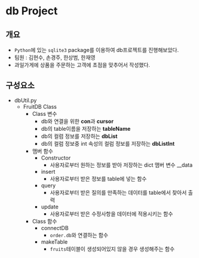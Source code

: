 # db Project



## 개요

* `Python`에 있는 `sqlite3` package를 이용하여 db프로젝트를 진행해보았다.
* 팀원 : 김현수, 손경주, 한상범, 한재영
* 과일가게에 상품을 주문하는 고객에 초점을 맞추어서 작성했다.



## 구성요소

* dbUtil.py
  * FruitDB Class
    * Class 변수
      * db와 연결을 위한 **con**과 **cursor**
      * db의 table이름을 저장하는 **tableName**
      * db의 컬럼 정보를 저장하는 **dbList**
      * db의 컬럼 정보중 int 속성의 컬럼 정보를 저장하는 **dbListInt**
    * 맴버 함수
      * Constructor
        * 사용자로부터 원하는 정보를 받아 저장하는 dict 맴버 변수 __data
      * insert
        * 사용자로부터 받은 정보를 table에 넣는 함수
      * query
        * 사용자로부터 받은 질의를 만족하는 데이터를 table에서 찾아서 출력
      * update
        * 사용자로부터 받은 수정사항을 데이터에 적용시키는 함수
    * Class 함수
      * connectDB
        * `order.db`와 연결하는 함수
      * makeTable
        * `fruits`테이블이 생성되어있지 않을 경우 생성해주는 함수

